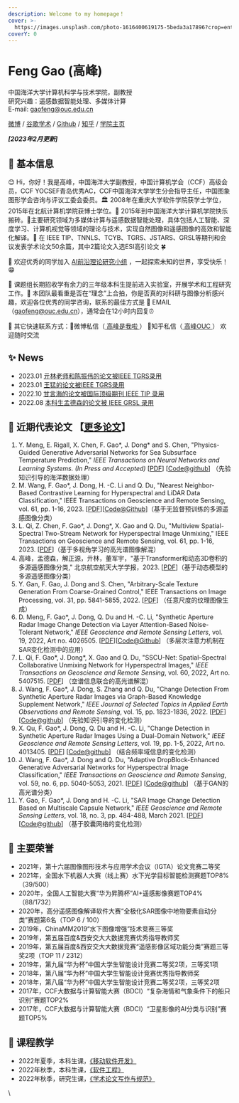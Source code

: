 ```yaml
---
description: Welcome to my homepage！
cover: >-
  https://images.unsplash.com/photo-1616400619175-5beda3a17896?crop=entropy&cs=tinysrgb&fm=jpg&ixid=MnwxOTcwMjR8MHwxfHNlYXJjaHwxMHx8c3R1ZHl8ZW58MHx8fHwxNjc1MjY1NzEw&ixlib=rb-4.0.3&q=80
coverY: 0
---
```


# Feng Gao (高峰)

中国海洋大学计算机科学与技术学院，副教授 \
研究兴趣：遥感数据智能处理、多媒体计算 \
E-mail: gaofeng@ouc.edu.cn &#x20;

&#x20;    [微博](https://www.weibo.com/summitgao)  /  [谷歌学术](https://scholar.google.com/citations?user=k91CLXQAAAAJ)  /  [Github](https://github.com/summitgao)  /  [知乎](https://www.zhihu.com/people/gaopursuit)  /  [学院主页](http://it.ouc.edu.cn/gf/main.htm)&#x20;

_**\[2023年2月更新]**_

## 🚩 基本信息

😊 Hi，你好！我是高峰，中国海洋大学副教授，中国计算机学会（CCF）高级会员，CCF YOCSEF青岛优秀AC，CCF中国海洋大学学生分会指导主任，中国图象图形学会咨询与评议工委会委员。🏛️ 2008年在重庆大学软件学院获学士学位，2015年在北航计算机学院获博士学位。🧱 2015年到中国海洋大学计算机学院快乐搬砖。🎯主要研究领域为多媒体计算与遥感数据智能处理，具体包括人工智能、深度学习、计算机视觉等领域的理论与技术，实现自然图像和遥感图像的高效和智能化解译。📜 在 IEEE TIP、TNNLS、TCYB、TGRS、JSTARS、GRSL等期刊和会议发表学术论文50余篇，其中2篇论文入选ESI高引论文 🍀

🎈 欢迎优秀的同学加入 [AI前沿理论研究小组](https://docs.oucaigroup.cn/) ，一起探索未知的世界，享受快乐！😁

🌈 课题组长期招收学有余力的三年级本科生提前进入实验室，开展学术和工程研究工作。🙋 本团队最看重是否在“理念”上合拍，你是否真的对科研与图像分析感兴趣，欢迎各位优秀的同学咨询，联系的最佳方式是 📧 EMAIL（gaofeng@ouc.edu.cn），通常会在12小时内回复⏰

🚀 其它快速联系方式：📩微博私信（[ 高峰是我啦 ](https://weibo.com/summitgao)）    🐶知乎私信（[ 高峰OUC ](http://zhihu.com/people/gaopursuit)）   欢迎随时交流 &#x20;

## ✨ News

* 2023.01 [亓林老师和陈振伟的论文被IEEE TGRS录用](http://ai-ouc.cn/news/20230113.html)
* 2023.01 [王猛的论文被IEEE TGRS录用](http://ai-ouc.cn/news/20230106.html)
* 2022.10 [甘言海的论文被国际顶级期刊 IEEE TIP 录用](http://ai-ouc.cn/news/20221001.html)
* 2022.08 [本科生孟德森的论文被 IEEE GRSL 录用](http://ai-ouc.cn/news/20220813.html)

## 🎯 近期代表论文 【[更多论文](group/papers.md)】

1. Y. Meng, E. Rigall, X. Chen, F. Gao\*, J. Dong\* and S. Chen, "Physics-Guided Generative Adversarial Networks for Sea Subsurface Temperature Prediction," _IEEE Transactions on Neural Networks and Learning Systems. (In Press and Accepted)_ \[[PDF](https://arxiv.org/pdf/2111.03064.pdf)] \[[Code@github](https://github.com/mengyuxin520/PGGAN)] （先验知识引导的海洋数据处理）
2. M. Wang, F. Gao\*, J. Dong, H. -C. Li and Q. Du, "Nearest Neighbor-Based Contrastive Learning for Hyperspectral and LiDAR Data Classification," IEEE Transactions on Geoscience and Remote Sensing, vol. 61, pp. 1-16, 2023. \[[PDF](https://ieeexplore.ieee.org/document/10015054)]\[[Code@Github](https://github.com/summitgao/NNCNet)]（基于无监督预训练的多源遥感图像分类）
3. L. Qi, Z. Chen, F. Gao\*, J. Dong\*, X. Gao and Q. Du, "Multiview Spatial-Spectral Two-Stream Network for Hyperspectral Image Unmixing," IEEE Transactions on Geoscience and Remote Sensing, vol. 61, pp. 1-16, 2023. \[[PDF](https://ieeexplore.ieee.org/document/10018370)]（基于多视角学习的高光谱图像解混）
4. 高峰，孟德森，解正源，亓林，董军宇，"基于Transformer和动态3D卷积的多源遥感图像分类," 北京航空航天大学学报，2023. \[[PDF](https://bhxb.buaa.edu.cn/bhzk/cn/article/doi/10.13700/j.bh.1001-5965.2022.0397)]（基于动态模型的多源遥感图像分类）
5. Y. Gan, F. Gao, J. Dong and S. Chen, "Arbitrary-Scale Texture Generation From Coarse-Grained Control," IEEE Transactions on Image Processing, vol. 31, pp. 5841-5855, 2022. \[[PDF](https://ieeexplore.ieee.org/document/9875113)] （任意尺度的纹理图像生成）
6. D. Meng, F. Gao\*, J. Dong, Q. Du and H. -C. Li, "Synthetic Aperture Radar Image Change Detection via Layer Attention-Based Noise-Tolerant Network," _IEEE Geoscience and Remote Sensing Letters_, vol. 19, 2022, Art no. 4026505. \[[PDF](https://ieeexplore.ieee.org/document/9868351)]\[[Code@Github](https://github.com/summitgao/LANTNet)] （多层次注意力机制在SAR变化检测中的应用）
7. L. Qi, F. Gao\*, J. Dong\*, X. Gao and Q. Du, "SSCU-Net: Spatial–Spectral Collaborative Unmixing Network for Hyperspectral Images," _IEEE Transactions on Geoscience and Remote Sensing_, vol. 60, 2022, Art no. 5407515. \[[PDF](https://arxiv.org/abs/2203.06375)] （空谱信息联合的高光谱解混）
8. J. Wang, F. Gao\*, J. Dong, S. Zhang and Q. Du, "Change Detection From Synthetic Aperture Radar Images via Graph-Based Knowledge Supplement Network," _IEEE Journal of Selected Topics in Applied Earth Observations and Remote Sensing_, vol. 15, pp. 1823-1836, 2022. \[[PDF](https://ieeexplore.ieee.org/document/9699382)] \[[Code@github](https://github.com/summitgao/SAR\_CD\_GKSNet)] （先验知识引导的变化检测）
9. X. Qu, F. Gao\*, J. Dong, Q. Du and H. -C. Li, "Change Detection in Synthetic Aperture Radar Images Using a Dual-Domain Network," _IEEE Geoscience and Remote Sensing Letters_, vol. 19, pp. 1-5, 2022, Art no. 4013405. \[[PDF](https://arxiv.org/pdf/2104.06699.pdf)] \[[Code@github](https://github.com/summitgao/SAR\_CD\_DDNet)] （结合频率域信息的变化检测）
10. J. Wang, F. Gao\*, J. Dong and Q. Du, "Adaptive DropBlock-Enhanced Generative Adversarial Networks for Hyperspectral Image Classification," _IEEE Transactions on Geoscience and Remote Sensing_, vol. 59, no. 6, pp. 5040-5053, 2021. \[[PDF](https://gaopursuit.oss-cn-beijing.aliyuncs.com/pub/tgrs20\_adgan\_hyperspectral\_image\_classification.pdf)] \[[Code@github](https://github.com/summitgao/HC\_ADGAN)] （基于GAN的高光谱分类）
11. Y. Gao, F. Gao\*, J. Dong and H. -C. Li, "SAR Image Change Detection Based on Multiscale Capsule Network," _IEEE Geoscience and Remote Sensing Letters_, vol. 18, no. 3, pp. 484-488, March 2021. \[[PDF](https://gaopursuit.oss-cn-beijing.aliyuncs.com/pub/grsl20\_SAR\_change\_detection\_capusule\_network.pdf)] \[[Code@github](https://github.com/summitgao/SAR\_CD\_MS\_CapsNet)] （基于胶囊网络的变化检测）

## 🎉 主要荣誉

* 2021年，第十六届图像图形技术与应用学术会议（IGTA）论文竞赛二等奖
* 2021年，全国水下机器人大赛（线上赛）水下光学目标智能检测赛题TOP8% （39/500）
* 2020年，全国人工智能大赛“华为昇腾杯”AI+遥感影像赛题TOP4% （88/1732）
* 2020年，高分遥感图像解译软件大赛“全极化SAR图像中地物要素自动分类”赛题第6名（TOP 6 / 100）
* 2019年，ChinaMM2019“水下图像增强”技术竞赛三等奖
* 2019年，第五届百度&西安交大大数据竞赛优秀指导教师奖
* 2019年，第五届百度&西安交大大数据竞赛“遥感影像区域功能分类”赛题三等奖2项（TOP 11 / 2312）
* 2019年，第九届“华为杯”中国大学生智能设计竞赛二等奖2项，三等奖1项
* 2018年，第八届“华为杯”中国大学生智能设计竞赛优秀指导教师奖
* 2018年，第八届“华为杯”中国大学生智能设计竞赛二等奖2项，三等奖2项
* 2017年，CCF大数据与计算智能大赛（BDCI）“复杂海情和气象条件下的船只识别”赛题TOP2%
* 2017年，CCF大数据与计算智能大赛（BDCI）“卫星影像的AI分类与识别”赛题TOP5%

## 🎁 课程教学

* 2022年夏季，本科生课，[《移动软件开发》](https://oucaigroup.feishu.cn/docx/doxcnbOVmtcBPljzjHHwGr6E23e)
* 2022年秋季，本科生课，[《软件工程》](https://oucaigroup.feishu.cn/docx/doxcnpiWdBQksGDAkKjH2LQWuAd)
* 2022年秋季，研究生课，[《学术论文写作与规范》](https://oucaigroup.feishu.cn/docx/doxcnDOf62MlB5lBYd3wOZeoobb)

\
